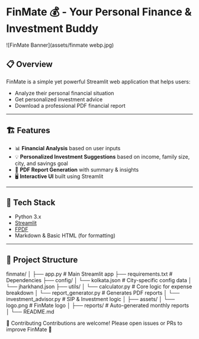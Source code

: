 # FinMate 💰 - Your Personal Finance & Investment Buddy

![FinMate Banner](assets/finmate webp.jpg)

## 📋 Overview
FinMate is a simple yet powerful Streamlit web application that helps users:
- Analyze their personal financial situation
- Get personalized investment advice
- Download a professional PDF financial report

---

## 🏗️ Features

- 📊 **Financial Analysis** based on user inputs
- 💡 **Personalized Investment Suggestions** based on income, family size, city, and savings goal
- 🧾 **PDF Report Generation** with summary & insights
- 🖥️ **Interactive UI** built using Streamlit

---

## 🚀 Tech Stack

- Python 3.x
- [Streamlit](https://streamlit.io/)
- [FPDF](https://pyfpdf.github.io/)
- Markdown & Basic HTML (for formatting)

---

## 📂 Project Structure
finmate/
│
├── app.py                # Main Streamlit app
├── requirements.txt      # Dependencies
├── config/
│   └── kolkata.json      # City-specific config data
│   └── jharkhand.json
├── utils/
│   └── calculator.py     # Core logic for expense breakdown
│   └── report_generator.py # Generates PDF reports
│   └── investment_advisor.py # SIP & Investment logic
│
├── assets/
│   └── logo.png          # FinMate logo
│
├── reports/              # Auto-generated monthly reports
│
└── README.md


🤝 Contributing
Contributions are welcome!
Please open issues or PRs to improve FinMate 🚀

